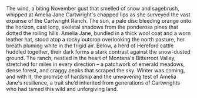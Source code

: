The wind, a biting November gust that smelled of snow and sagebrush, whipped at Amelia Jane Cartwright's chapped lips as she surveyed the vast expanse of the Cartwright Ranch. The sun, a pale disc bleeding orange onto the horizon, cast long, skeletal shadows from the ponderosa pines that dotted the rolling hills.  Amelia Jane, bundled in a thick wool coat and a worn leather hat, stood atop a rocky outcrop overlooking the north pasture, her breath pluming white in the frigid air. Below, a herd of Hereford cattle huddled together, their dark forms a stark contrast against the snow-dusted ground. The ranch, nestled in the heart of Montana's Bitterroot Valley, stretched for miles in every direction – a patchwork of emerald meadows, dense forest, and craggy peaks that scraped the sky.  Winter was coming, and with it, the promise of hardship and the unwavering test of Amelia Jane's resilience, a trait she’d inherited from generations of Cartwrights who had tamed this wild and unforgiving land.
